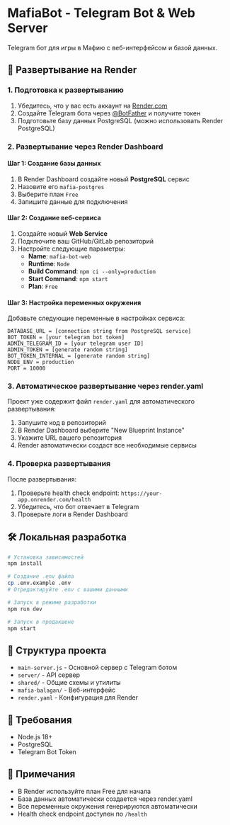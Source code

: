 # MafiaBot - Telegram Bot & Web Server

Telegram бот для игры в Мафию с веб-интерфейсом и базой данных.

## 🚀 Развертывание на Render

### 1. Подготовка к развертыванию

1. Убедитесь, что у вас есть аккаунт на [Render.com](https://render.com)
2. Создайте Telegram бота через [@BotFather](https://t.me/botfather) и получите токен
3. Подготовьте базу данных PostgreSQL (можно использовать Render PostgreSQL)

### 2. Развертывание через Render Dashboard

#### Шаг 1: Создание базы данных
1. В Render Dashboard создайте новый **PostgreSQL** сервис
2. Назовите его `mafia-postgres`
3. Выберите план `Free`
4. Запишите данные для подключения

#### Шаг 2: Создание веб-сервиса
1. Создайте новый **Web Service**
2. Подключите ваш GitHub/GitLab репозиторий
3. Настройте следующие параметры:
   - **Name**: `mafia-bot-web`
   - **Runtime**: `Node`
   - **Build Command**: `npm ci --only=production`
   - **Start Command**: `npm start`
   - **Plan**: `Free`

#### Шаг 3: Настройка переменных окружения
Добавьте следующие переменные в настройках сервиса:

```
DATABASE_URL = [connection string from PostgreSQL service]
BOT_TOKEN = [your telegram bot token]
ADMIN_TELEGRAM_ID = [your telegram user ID]
ADMIN_TOKEN = [generate random string]
BOT_TOKEN_INTERNAL = [generate random string]
NODE_ENV = production
PORT = 10000
```

### 3. Автоматическое развертывание через render.yaml

Проект уже содержит файл `render.yaml` для автоматического развертывания:

1. Запушите код в репозиторий
2. В Render Dashboard выберите "New Blueprint Instance"
3. Укажите URL вашего репозитория
4. Render автоматически создаст все необходимые сервисы

### 4. Проверка развертывания

После развертывания:
1. Проверьте health check endpoint: `https://your-app.onrender.com/health`
2. Убедитесь, что бот отвечает в Telegram
3. Проверьте логи в Render Dashboard

## 🛠️ Локальная разработка

```bash
# Установка зависимостей
npm install

# Создание .env файла
cp .env.example .env
# Отредактируйте .env с вашими данными

# Запуск в режиме разработки
npm run dev

# Запуск в продакшене
npm start
```

## 📁 Структура проекта

- `main-server.js` - Основной сервер с Telegram ботом
- `server/` - API сервер
- `shared/` - Общие схемы и утилиты
- `mafia-balagan/` - Веб-интерфейс
- `render.yaml` - Конфигурация для Render

## 🔧 Требования

- Node.js 18+
- PostgreSQL
- Telegram Bot Token

## 📝 Примечания

- В Render используйте план Free для начала
- База данных автоматически создается через render.yaml
- Все переменные окружения генерируются автоматически
- Health check endpoint доступен по `/health`